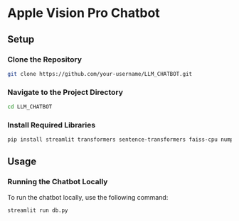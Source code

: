 # Apple Vision Pro Chatbot

## Setup

### Clone the Repository

```bash
git clone https://github.com/your-username/LLM_CHATBOT.git
```

### Navigate to the Project Directory

```bash
cd LLM_CHATBOT
```

### Install Required Libraries

```bash
pip install streamlit transformers sentence-transformers faiss-cpu numpy torch
```

## Usage

### Running the Chatbot Locally
To run the chatbot locally, use the following command:

```bash
streamlit run db.py
```
